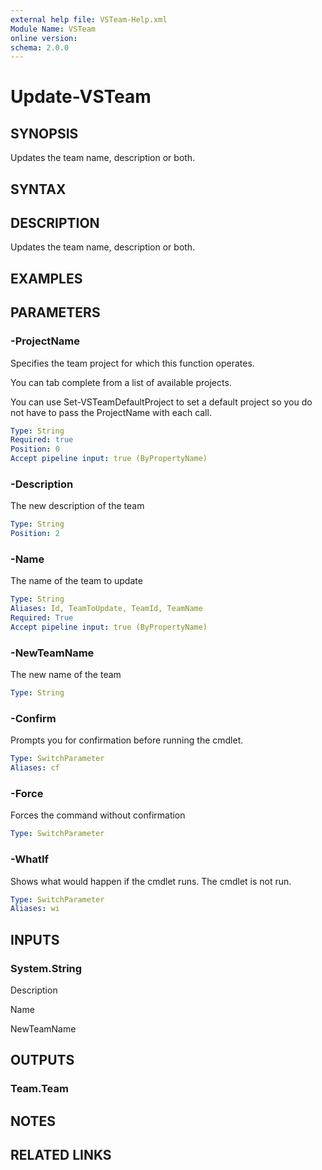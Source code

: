 ```yaml
---
external help file: VSTeam-Help.xml
Module Name: VSTeam
online version:
schema: 2.0.0
---
```


# Update-VSTeam

## SYNOPSIS

Updates the team name, description or both.

## SYNTAX

## DESCRIPTION

Updates the team name, description or both.

## EXAMPLES

## PARAMETERS

### -ProjectName

Specifies the team project for which this function operates.

You can tab complete from a list of available projects.

You can use Set-VSTeamDefaultProject to set a default project so
you do not have to pass the ProjectName with each call.

```yaml
Type: String
Required: true
Position: 0
Accept pipeline input: true (ByPropertyName)
```

### -Description

The new description of the team

```yaml
Type: String
Position: 2
```

### -Name

The name of the team to update

```yaml
Type: String
Aliases: Id, TeamToUpdate, TeamId, TeamName
Required: True
Accept pipeline input: true (ByPropertyName)
```

### -NewTeamName

The new name of the team

```yaml
Type: String
```

### -Confirm

Prompts you for confirmation before running the cmdlet.

```yaml
Type: SwitchParameter
Aliases: cf
```

### -Force

Forces the command without confirmation

```yaml
Type: SwitchParameter
```

### -WhatIf

Shows what would happen if the cmdlet runs.
The cmdlet is not run.

```yaml
Type: SwitchParameter
Aliases: wi
```

## INPUTS

### System.String

Description

Name

NewTeamName

## OUTPUTS

### Team.Team

## NOTES

## RELATED LINKS